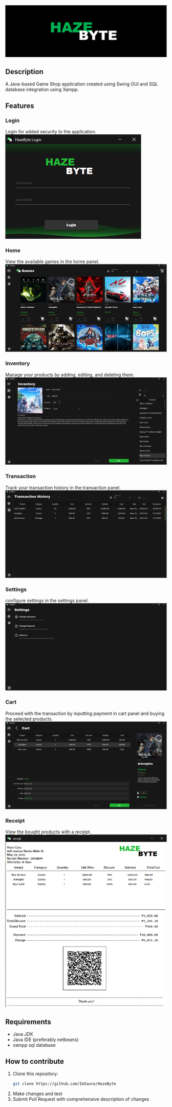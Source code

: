<div align="center">
  <img src="HazeByteBanner.png" alt="Haze Byte"/>
</div>

## Description
A Java-based Game Shop application created using Swing GUI and SQL database integration using Xampp.


## Features

### Login
Login for added security to the application.
<img src="screenshots/login.png" alt="Login"/>

### Home
View the available games in the home panel.
<img src="screenshots/home.png" alt="Home"/>

### Inventory
Manage your products by adding, editing, and deleting them.
<img src="screenshots/edit.png" alt="Inventory"/>

### Transaction
Track your transaction history in the transaction panel.
<img src="screenshots/transaction.png" alt="Transaction"/>

### Settings
configure settings in the settings panel.
<img src="screenshots/settings.png" alt="Settings"/>

### Cart
Proceed with the transaction by inputting payment in cart panel and buying the selected products.
<img src="screenshots/cart.png" alt="Cart"/>

### Receipt
View the bought products with a receipt.
<img src="screenshots/receipt.png" alt="Receipt"/>


## Requirements
- Java JDK
- Java IDE (preferably netbeans)
- xampp sql database


## How to contribute
1. Clone this repository:
    ```bash
    git clone https://github.com/ImSauce/HazeByte
    ```
2. Make changes and test
3. Submit Pull Request with comprehensive description of changes

 
